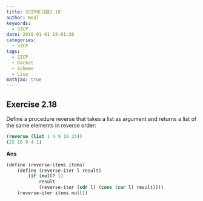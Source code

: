 ```yaml
---
title: SCIP练习题2.18
author: Neal
keywords:
  - SICP
date: 2019-01-01 19:01:30
categories:
  - SICP
tags:
  - SICP
  - Racket
  - Scheme
  - Lisp
mathjax: true
---
```


## Exercise 2.18

Define a procedure reverse that takes a list as argument and returns a list of the same elements in reverse order:

```scheme
(reverse (list 1 4 9 16 25))
(25 16 9 4 1)
```

**Ans**

```scheme
(define (reverse-items items)
    (define (reverse-iter l result)
        (if (null? l)
            result
            (reverse-iter (cdr l) (cons (car l) result))))
    (reverse-iter items null))
```
